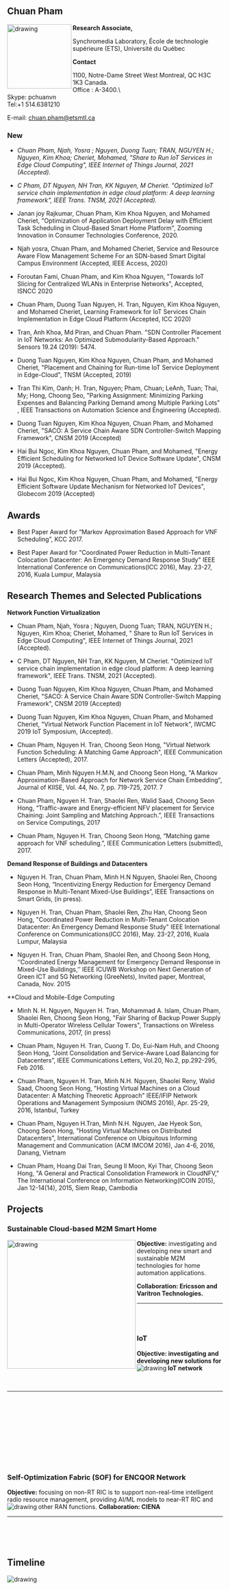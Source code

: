 ## Chuan Pham

<img align="left" src="/figs/pchuan.jpg" alt="drawing" width="150"/>

**Research Associate,** 

Synchromedia Laboratory, École de technologie supérieure (ETS), Université du Québec

**Contact**

1100, Notre-Dame Street West Montreal, QC H3C 1K3 Canada.\
Office : A-3400.\  
Skype: pchuanvn\
Tel:+1 514.6381210

E-mail: chuan.pham@etsmtl.ca

### New

- *Chuan Pham,  Njah, Yosra ; Nguyen, Duong Tuan; TRAN, NGUYEN H.; Nguyen, Kim Khoa; Cheriet, Mohamed, "Share to Run IoT Services in Edge Cloud Computing",   IEEE Internet of Things Journal, 2021 (Accepted).*
- *C Pham, DT Nguyen, NH Tran, KK Nguyen, M Cheriet. "Optimized IoT service chain implementation in edge cloud platform: A deep learning framework", IEEE Trans. TNSM, 2021 (Accepted).*


- Janan joy Rajkumar, Chuan Pham, Kim Khoa Nguyen, and Mohamed Cheriet, "Optimization of Application Deployment Delay with Efficient Task Scheduling in Cloud-Based Smart Home Platform", Zooming Innovation in Consumer Technologies Conference, 2020.

- Njah yosra, Chuan Pham, and Mohamed Cheriet, Service and Resource Aware Flow Management Scheme For an SDN-based Smart Digital Campus Environment (Accepted, IEEE Access, 2020)

- Foroutan Fami, Chuan Pham, and Kim Khoa Nguyen, "Towards IoT Slicing for Centralized WLANs in Enterprise Networks", Accepted, ISNCC 2020

- Chuan Pham, Duong Tuan Nguyen, H. Tran, Nguyen, Kim Khoa Nguyen, and Mohamed Cheriet, Learning Framework for IoT Services Chain Implementation in Edge Cloud Platform (Accepted, ICC 2020)

- Tran, Anh Khoa, Md Piran, and Chuan Pham. "SDN Controller Placement in IoT Networks: An Optimized Submodularity-Based Approach." Sensors 19.24 (2019): 5474.

- Duong Tuan Nguyen, Kim Khoa Nguyen, Chuan Pham, and Mohamed Cheriet, "Placement and Chaining for Run-time IoT Service Deployment in Edge-Cloud", TNSM (Accepted, 2019)

- Tran Thi Kim, Oanh; H. Tran, Nguyen; Pham, Chuan;  LeAnh, Tuan; Thai, My; Hong, Choong Seo, "Parking Assignment: Minimizing Parking Expenses and Balancing Parking Demand among Multiple Parking Lots” , IEEE Transactions on Automation Science and Engineering (Accepted).

- Duong Tuan Nguyen, Kim Khoa Nguyen, Chuan Pham, and Mohamed Cheriet, "SACO: A Service Chain Aware SDN Controller-Switch Mapping Framework", CNSM 2019 (Accepted)

- Hai Bui Ngoc, Kim Khoa Nguyen, Chuan Pham, and Mohamed, "Energy Efficient Scheduling for Networked IoT Device Software Update", CNSM 2019 (Accepted).

- Hai Bui Ngoc, Kim Khoa Nguyen, Chuan Pham, and Mohamed, "Energy Efficient Software Update Mechanism for Networked IoT Devices", Globecom 2019 (Accepted)

## Awards

- Best Paper Award for “Markov Approximation Based Approach for VNF Scheduling”, KCC 2017.

- Best Paper Award for "Coordinated Power Reduction in Multi-Tenant Colocation Datacenter: An Emergency Demand Response Study" IEEE International Conference on Communications(ICC 2016), May. 23-27, 2016, Kuala Lumpur, Malaysia


## Research Themes and Selected Publications 


**Network Function Virtualization**
- Chuan Pham,  Njah, Yosra ; Nguyen, Duong Tuan; TRAN, NGUYEN H.; Nguyen, Kim Khoa; Cheriet, Mohamed, " Share to Run IoT Services in Edge Cloud Computing",   IEEE Internet of Things Journal, 2021 (Accepted).

- C Pham, DT Nguyen, NH Tran, KK Nguyen, M Cheriet. "Optimized IoT service chain implementation in edge cloud platform: A deep learning framework", IEEE Trans. TNSM, 2021 (Accepted).

- Duong Tuan Nguyen, Kim Khoa Nguyen, Chuan Pham, and Mohamed Cheriet, "SACO: A Service Chain Aware SDN Controller-Switch Mapping Framework", CNSM 2019 (Accepted)

- Duong Tuan Nguyen, Kim Khoa Nguyen, Chuan Pham, and Mohamed Cheriet, "Virtual Network Function Placement in IoT Network", IWCMC 2019 IoT Symposium, (Accepted).

- Chuan Pham, Nguyen H. Tran, Choong Seon Hong, "Virtual Network Function Scheduling: A Matching Game Approach", IEEE Communication Letters (Accepted), 2017.

- Chuan Pham, Minh Nguyen H.M.N, and Choong Seon Hong, "A Markov Approximation-Based Approach for Network Service Chain Embedding", Journal of KIISE, Vol. 44, No. 7, pp. 719-725, 2017. 7

- Chuan Pham, Nguyen H. Tran, Shaolei Ren, Walid Saad, Choong Seon Hong, “Traffic-aware and Energy-efficient NFV placement for Service Chaining: Joint Sampling and Matching Approach.”, IEEE Transactions on Service Computings, 2017

- Chuan Pham, Nguyen H. Tran, Choong Seon Hong, “Matching game approach for VNF scheduling.”, IEEE Communication Letters (submitted), 2017.

**Demand Response of Buildings and Datacenters**

- Nguyen H. Tran, Chuan Pham, Minh H.N Nguyen, Shaolei Ren, Choong Seon Hong, “Incentivizing Energy Reduction for Emergency Demand Response in Multi-Tenant Mixed-Use Buildings”, IEEE Transactions on Smart Grids, (in press).

- Nguyen H. Tran, Chuan Pham, Shaolei Ren, Zhu Han, Choong Seon Hong, "Coordinated Power Reduction in Multi-Tenant Colocation Datacenter: An Emergency Demand Response Study" IEEE International Conference on Communications(ICC 2016), May. 23-27, 2016, Kuala Lumpur, Malaysia

- Nguyen H. Tran, Chuan Pham, Shaolei Ren, and Choong Seon Hong, ‘‘Coordinated Energy Management for Emergency Demand Response in Mixed-Use Buildings,’’ IEEE ICUWB Workshop on Next Generation of Green ICT and 5G Networking (GreeNets), Invited paper, Montreal, Canada, Nov. 2015

**Cloud and Mobile-Edge Computing

- Minh N. H. Nguyen, Nguyen H. Tran, Mohammad A. Islam, Chuan Pham, Shaolei Ren, Choong Seon Hong, "Fair Sharing of Backup Power Supply in Multi-Operator Wireless Cellular Towers", Transactions on Wireless Communications, 2017, (in press)

- Chuan Pham, Nguyen H. Tran, Cuong T. Do, Eui-Nam Huh, and Choong Seon Hong, “Joint Consolidation and Service-Aware Load Balancing for Datacenters”, IEEE Communications Letters, Vol.20, No.2, pp.292-295, Feb 2016.

- Chuan Pham, Nguyen H. Tran, Minh N.H. Nguyen, Shaolei Reny, Walid Saad, Choong Seon Hong, "Hosting Virtual Machines on a Cloud Datacenter: A Matching Theoretic Approach" IEEE/IFIP Network Operations and Management Symposium (NOMS 2016), Apr. 25-29, 2016, Istanbul, Turkey

- Chuan Pham, Nguyen H.Tran, Minh N.H. Nguyen, Jae Hyeok Son, Choong Seon Hong, "Hosting Virtual Machines on Distributed Datacenters", International Conference on Ubiquitous Informing Management and Communication (ACM IMCOM 2016), Jan 4-6, 2016, Danang, Vietnam

- Chuan Pham, Hoang Dai Tran, Seung Il Moon, Kyi Thar, Choong Seon Hong, "A General and Practical Consolidation Framework in CloudNFV," The International Conference on Information Networking(ICOIN 2015), Jan 12-14(14), 2015, Siem Reap, Cambodia

## Projects
### Sustainable Cloud-based M2M Smart Home
<img align="left" src="/figs/drawing.preview.png" alt="drawing" width="300"/>



**Objective:** investigating and developing new smart and sustainable M2M technologies for home automation applications.

**Collaboration: Ericsson and Varitron Technologies.**









------------



<br/>

<br/>

### IoT 

**Objective: investigating and developing new solutions for IoT network**
<img align="left" src="/figs/iot.png" alt="drawing" />

<br/>

------------


<br/>

<br/>

<br/>

<br/>

<br/>

<br/>

<br/>

<br/>

<br/>

### Self-Optimization Fabric (SOF) for ENCQOR Network
**Objective:** focusing on non-RT RIC is to support non-real-time intelligent radio resource management, providing AI/ML models to near-RT RIC and other RAN functions.
**Collaboration: CIENA**
<img align="left" src="/figs/encqor.jpg" alt="drawing" />

------------


<br/>

<br/>

<br/>


## Timeline 
<img align="left" src="/figs/timeline.png" alt="drawing" />
